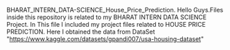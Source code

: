 BHARAT_INTERN_DATA-SCIENCE_House_Price_Prediction.
Hello Guys.Files inside this repository is related to my BHARAT INTERN DATA SCIENCE Project. In This file I included my project files related to HOUSE PRICE PREDICTION. Here I obtained the data from  DataSet "https://www.kaggle.com/datasets/gpandi007/usa-housing-dataset"
